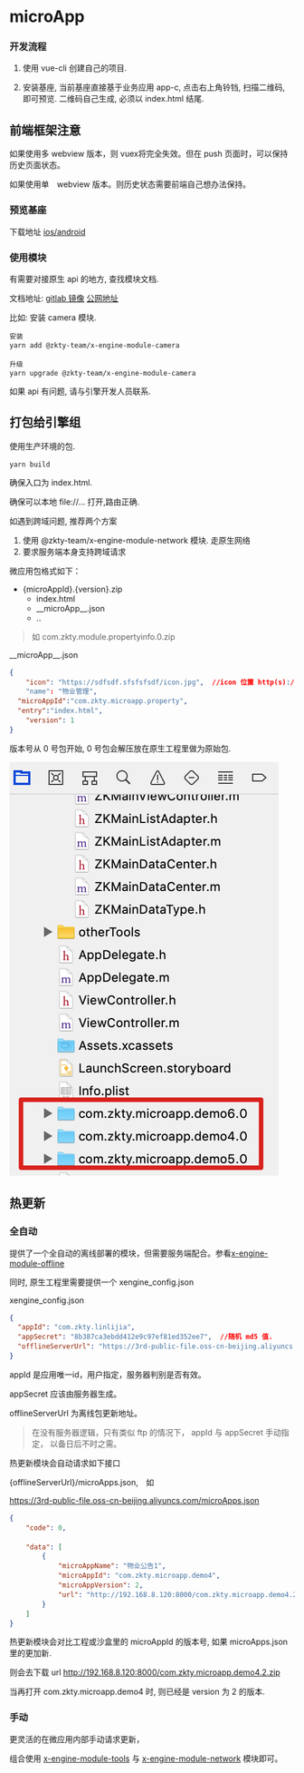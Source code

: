 # microApp




### 开发流程

1. 使用 vue-cli 创建自己的项目.

2. 安装基座, 当前基座直接基于业务应用 app-c, 点击右上角铃铛, 扫描二维码, 即可预览. 二维码自己生成, 必须以 index.html 结尾.




## 前端框架注意

如果使用多 webview 版本，则 vuex将完全失效。但在 push 页面时，可以保持历史页面状态。

如果使用单　webview 版本。则历史状态需要前端自己想办法保持。



### 预览基座

下载地址  [ios/android](https://www.pgyer.com/engine-motherboard)  



### 使用模块

有需要对接原生 api 的地方, 查找模块文档. 

文档地址:  [gitlab 镜像](http://8.129.6.138:8090/x-engine/x-engine-docs/tree/master/docs/modules/all) [公网地址](https://zk4.github.io/x-engine-docs-7006136fb67e0a01f60fab177fe9fddd/#/./docs/modules/all/%E6%A8%A1%E5%9D%97-engine)



比如: 安装 camera 模块. 

```
安装
yarn add @zkty-team/x-engine-module-camera

升级
yarn upgrade @zkty-team/x-engine-module-camera
```

如果 api 有问题, 请与引擎开发人员联系.



## 打包给引擎组

使用生产环境的包.

```
yarn build
```



确保入口为 index.html.

确保可以本地 file://... 打开,路由正确. 

如遇到跨域问题, 推荐两个方案

1. 使用 @zkty-team/x-engine-module-network 模块. 走原生网络
2. 要求服务端本身支持跨域请求



微应用包格式如下：

- {microAppId}.{version}.zip
  - index.html
  - \_\_microApp\_\_.json  
  - ..

>  如 com.zkty.module.propertyinfo.0.zip



\_\_microApp\_\_.json 

``` json
{
	"icon": "https://sdfsdf.sfsfsfsdf/icon.jpg",  //icon 位置 http(s):// ， 或相对于当前目录的位置
	"name": "物业管理",
  "microAppId":"com.zkty.microapp.property",
  "entry":"index.html",
	"version": 1
}
```



版本号从 0 号包开始, 0 号包会解压放在原生工程里做为原始包. 

![image-20201021183834058](assets/image-20201021183834058.png)



## 热更新

###  全自动

提供了一个全自动的离线部署的模块，但需要服务端配合。参看[x-engine-module-offline](../modules/模块-offline.md)

同时, 原生工程里需要提供一个 xengine_config.json

xengine_config.json

``` json
{
  "appId": "com.zkty.linlijia",   
  "appSecret": "8b387ca3ebdd412e9c97ef81ed352ee7",  //随机 md5 值.
  "offlineServerUrl": "https://3rd-public-file.oss-cn-beijing.aliyuncs.com"  // 离线服务器地址
}
```

appId 是应用唯一id，用户指定，服务器判别是否有效。

appSecret 应该由服务器生成。

offlineServerUrl 为离线包更新地址。

> 在没有服务器逻辑，只有类似 ftp 的情况下， appId 与 appSecret 手动指定， 以备日后不时之需。



热更新模块会自动请求如下接口

{offlineServerUrl}/microApps.json,　如

https://3rd-public-file.oss-cn-beijing.aliyuncs.com/microApps.json

``` json
{
    "code": 0,
     
    "data": [
        {
            "microAppName": "物业公告1",
            "microAppId": "com.zkty.microapp.demo4",
            "microAppVersion": 2,
            "url": "http://192.168.8.120:8000/com.zkty.microapp.demo4.2.zip"
        }
    ]
}
```

热更新模块会对比工程或沙盒里的 microAppId 的版本号, 如果 microApps.json 里的更加新. 

则会去下载 url http://192.168.8.120:8000/com.zkty.microapp.demo4.2.zip

当再打开 com.zkty.microapp.demo4 时, 则已经是 version 为 2 的版本.



### 手动

更灵活的在微应用内部手动请求更新，

组合使用 [x-engine-module-tools](../modules/模块-tools.md) 与 [x-engine-module-network](../modules/模块-network.md) 模块即可。






